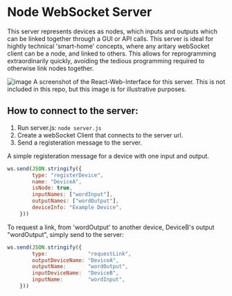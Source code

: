 # Node WebSocket Server

This server represents devices as nodes, which inputs and outputs which can be linked together through a GUI or API calls. This server is ideal for hightly technical 'smart-home' concepts, where any aritary webSocket client can be a node, and linked to others. This allows for reprogramming extraordinarily quickly, avoiding the tedious programming required to otherwise link nodes together.

![image](https://github.com/TheTheoM/nodeServer/assets/103237702/4b1a565a-b706-4e0c-b8ac-192a8910d5e8)
A screenshot of the React-Web-Interface for this server. This is not included in this repo, but this image is for illustrative purposes.


## How to connect to the server:

1. Run server.js: ```node server.js```
2. Create a webSocket Client that connects to the server url.
3. Send a registeration message to the server.

A simple registeration message for a device with one input and output.

```js
ws.send(JSON.stringify({
        type: "registerDevice",
        name: "DeviceA", 
        isNode: true,
        inputNames: ["wordInput"],
        outputNames: ["wordOutput"],
        deviceInfo: "Example Device",
    }))
```

To request a link, from 'wordOutput' to another device, DeviceB's output "wordOutput", simply send to the server: 

```js
ws.send(JSON.stringify({
        type:             "requestLink",
        outputDeviceName: "DeviceA",
        outputName:       "wordOutput",
        inputDeviceName:  "DeviceB",
        inputName:        "wordInput",
    }))
```
